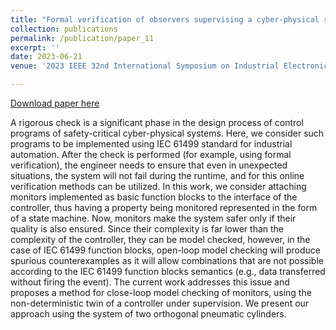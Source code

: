 ```yaml
---
title: "Formal verification of observers supervising a cyber-physical system implemented using IEC 61499"
collection: publications
permalink: /publication/paper_11
excerpt: ''
date: 2023-06-21
venue: '2023 IEEE 32nd International Symposium on Industrial Electronics (ISIE), Helsinki, Finland'

---
```


[Download paper here](http://midhunxavier.github.io/files/paper11.pdf)

A rigorous check is a significant phase in the design process of control programs of safety-critical cyber-physical systems. Here, we consider such programs to be implemented using IEC 61499 standard for industrial automation. After the check is performed (for example, using formal verification), the engineer needs to ensure that even in unexpected situations, the system will not fail during the runtime, and for this online verification methods can be utilized. In this work, we consider attaching monitors implemented as basic function blocks to the interface of the controller, thus having a property being monitored represented in the form of a state machine. Now, monitors make the system safer only if their quality is also ensured. Since their complexity is far lower than the complexity of the controller, they can be model checked, however, in the case of IEC 61499 function blocks, open-loop model checking will produce spurious counterexamples as it will allow combinations that are not possible according to the IEC 61499 function blocks semantics (e.g., data transferred without firing the event). The current work addresses this issue and proposes a method for close-loop model checking of monitors, using the non-deterministic twin of a controller under supervision. We present our approach using the system of two orthogonal pneumatic cylinders.

